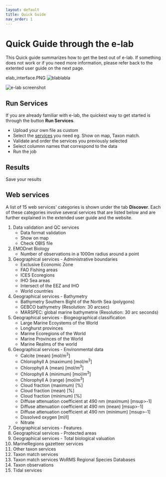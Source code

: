 ```yaml
---
layout: default
title: Quick Guide
nav_order: 1
---
```


# Quick Guide through the e-lab
This Quick guide summarizes how to get the best out of e-lab. If something does not work or if you need more information, please refer back to the extented user guide on the next page.

elab_interface.PNG
![blablabla]([https://raw.githubusercontent.com//assets/images/elab_interface.PNG](https://raw.githubusercontent.com/lifewatch/elab-documentation/main/assets/images/elab_interface.PNG))


![e-lab screenshot]()

## Run Services 
If you are already familiar with e-lab, the quickest way to get started is through the button **Run Services**. 

- Upload your own file as custom
- Select the [services](docs/web-services-description.md) you need eg. Show on map, Taxon match.
- Validate and order the services you previously selected 
- Select columnn names that correspond to the data
- Run the job 

## Results
Save your results 

## Web services 
A list of 15 web services' categories is shown under the tab **Discover**. Each of these categories involve several services that are listed below and are further explained in the extended user guide and the website. 

1. Data validation and QC services
    - Data format validation
    - Show on map
    - Check OBIS file 
1. EMODnet Biology
     - Number of observations in a 1000m radius around a point
1. Geographical services - Administrative boundaries
    - Exclusive Economic Zone
    - FAO Fishing areas
    - ICES Ecoregions
    - IHO Sea areas
    - Intersect of the EEZ and IHO
    - World countries
1. Geographical services - Bathymetry
    - Bathymetry Southern Bight of the North Sea (polygons)
    - GEBCO bathymetry (Resolution: 30 arcsec)
    - MARSPEC: global marine bathymetrie (Resolution: 30 arc seconds)
1. Geographical services - Biogeographical classification
    - Large Marine Ecoystems of the World
    - Longhurst provinces
    - Marine Ecoregions of the World
    - Marine Provinces of the World
    - Marine Realms of the world
1. Geographical services - Environmental data
    - Calcite (mean) [mol/m<sup>3</sup>]
    - Chlorophyll A (maximum) [mol/m<sup>3</sup>]
    - Chlorophyll A (mean) [mol/m<sup>3</sup>]
    - Chlorophyll A (minimum) [mol/m<sup>3</sup>]
    - Chlorophyll A (range) [mol/m<sup>3</sup>]
    - Cloud fraction (maximum) [%]
    - Cloud fraction (mean) [%]
    - Cloud fraction (minimum) [%]
    - Diffuse attenuation coefficient at 490 nm (maximum) [msup>-1</sup>]
    - Diffuse attenuation coefficient at 490 nm (mean) [msup>-1</sup>]
    - Diffuse attenuation coefficient at 490 nm (minimum) [msup>-1</sup>]
    - Dissolved oxygen [ml/l]
    - Nitrate 
1. Geographical services - Features
1. Geographical services - Protected areas
1. Geographical services - Total biological valuation
1. MarineRegions gazetteer services
1. Other taxon services
1. Taxon match services
1. Taxon match services WoRMS Regional Species Databases
1. Taxon observations
1. Tidal services

 
